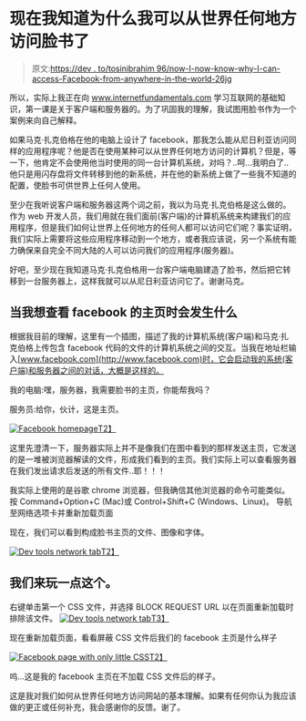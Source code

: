 # 现在我知道为什么我可以从世界任何地方访问脸书了

> 原文:[https://dev . to/tosinibrahim 96/now-I-now-know-why-I-can-access-Facebook-from-anywhere-in-the-world-26jg](https://dev.to/tosinibrahim96/now-i-now-know-why-i-can-access-facebook-from-anywhere-in-the-world-26jg)

所以，实际上我正在向 www.internetfundamentals.com 学习互联网的基础知识，第一课是关于客户端和服务器的。为了巩固我的理解，我试图用脸书作为一个案例来向自己解释。

如果马克·扎克伯格在他的电脑上设计了 facebook，那我怎么能从尼日利亚访问同样的应用程序呢？他是否在使用某种可以从世界任何地方访问的计算机？但是，等一下，他肯定不会使用他当时使用的同一台计算机系统，对吗？..呵...我明白了..他只是用闪存盘将文件转移到他的新系统，并在他的新系统上做了一些我不知道的配置，使脸书可供世界上任何人使用。

至少在我听说客户端和服务器这两个词之前，我以为马克·扎克伯格是这么做的。作为 web 开发人员，我们用就在我们面前(客户端)的计算机系统来构建我们的应用程序，但是我们如何让世界上任何地方的任何人都可以访问它们呢？事实证明，我们实际上需要将这些应用程序移动到一个地方，或者我应该说，另一个系统有能力确保来自完全不同大陆的人可以访问我们的应用程序(服务器)。

好吧，至少现在我知道马克·扎克伯格用一台客户端电脑建造了脸书，然后把它转移到一台服务器上，这样我就可以从尼日利亚访问它了。谢谢马克。

## [](#what-happens-when-i-want-to-view-the-home-page-of-facebook)当我想查看 facebook 的主页时会发生什么

根据我目前的理解，这里有一个插图，描述了我的计算机系统(客户端)和马克·扎克伯格上传包含 facebook 代码的文件的计算机系统之间的交互。当我在地址栏输入[www.facebook.com](http://www.facebook.com)时，它会启动我的系统(客户端)和服务器之间的对话，大概是这样的。

我的电脑:嘿，服务器，我需要脸书的主页，你能帮我吗？

服务员:给你，伙计，这是主页。

[![Facebook homepage](../Images/87070f445aa171227d747fff569b378d.png)T2】](https://res.cloudinary.com/practicaldev/image/fetch/s--FLnNseDZ--/c_limit%2Cf_auto%2Cfl_progressive%2Cq_auto%2Cw_880/https://i.imgur.com/up5gY8p.png)

这里先澄清一下，服务器实际上并不是像我们在图中看到的那样发送主页，它发送的是一堆被浏览器解读的文件，形成我们看到的主页。我们实际上可以查看服务器在我们发出请求后发送的所有文件..耶！！！

我实际上使用的是谷歌 chrome 浏览器，但我确信其他浏览器的命令可能类似。
按 Command+Option+C (Mac)或 Control+Shift+C (Windows、Linux)。
导航至网络选项卡并重新加载页面

现在，我们可以看到构成脸书主页的文件、图像和字体。

[![Dev tools network tab](../Images/28db9c5060128256654414f01c1c67dc.png)T2】](https://res.cloudinary.com/practicaldev/image/fetch/s--dvSPlZ9l--/c_limit%2Cf_auto%2Cfl_progressive%2Cq_auto%2Cw_880/https://i.imgur.com/rXscirD.png)

## [](#lets-play-with-this-a-little)我们来玩一点这个。

右键单击第一个 CSS 文件，并选择 BLOCK REQUEST URL 以在页面重新加载时排除该文件。
[![Dev tools network tab](../Images/f5c0c1fb067d8fc14366793c3b0b300b.png)T3】](https://res.cloudinary.com/practicaldev/image/fetch/s--r_-hoYWT--/c_limit%2Cf_auto%2Cfl_progressive%2Cq_auto%2Cw_880/https://i.imgur.com/IMKcBrp.png)

现在重新加载页面，看看屏蔽 CSS 文件后我们的 facebook 主页是什么样子

[![Facebook page with only little CSS](../Images/ecc79b05f9892b47d1201d25eb6f8d13.png)T2】](https://res.cloudinary.com/practicaldev/image/fetch/s--jkvnakPp--/c_limit%2Cf_auto%2Cfl_progressive%2Cq_auto%2Cw_880/https://i.imgur.com/96NS7WW.png)

呜...这是我的 facebook 主页在不加载 CSS 文件后的样子。

这是我对我们如何从世界任何地方访问网站的基本理解。如果有任何你认为我应该做的更正或任何补充，我会感谢你的反馈。谢了。